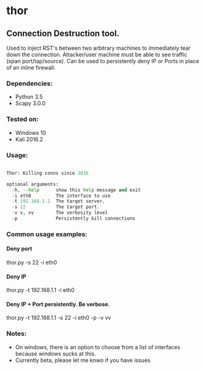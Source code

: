 # thor
## Connection Destruction tool.

Used to inject RST's between two arbitrary machines to immediately tear down the connection. Attacker/user machine must be able to see traffic (span port/tap/source). Can be used to persistently deny IP or Ports in place of an inline firewall.

### Dependencies:
* Python 3.5
* Scapy 3.0.0
    
### Tested on:
* Windows 10
* Kali 2016.2
    
### Usage:

```thor.py [-i Eth0] [-t 192.168.1.1] [-s 22] [-v v, vv] [-p]

Thor: Killing conns since 2016

optional arguments:
  -h, --help      show this help message and exit
  -i eth0         The interface to use
  -t 192.168.1.1  The target server.
  -s 22           The target port.
  -v v, vv        The verbosity level
  -p              Persistently kill connections
```
  
### Common usage examples:
  
#### Deny port 
  thor.py -s 22 -i eth0
  
#### Deny IP
  thor.py -t 192.168.1.1 -i eth0
  
#### Deny IP + Port persistently. Be verbose.
  thor.py -t 192.168.1.1 -s 22 -i eth0 -p -v vv
  
### Notes:
  * On windows, there is an option to choose from a list of interfaces because windows sucks at this.
  * Currently beta, please let me knwo if you have issues

  
